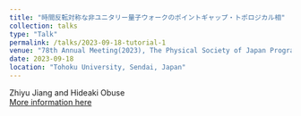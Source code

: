 ```yaml
---
title: "時間反転対称な非ユニタリー量子ウォークのポイントギャップ・トポロジカル相"
collection: talks
type: "Talk"
permalink: /talks/2023-09-18-tutorial-1
venue: "78th Annual Meeting(2023), The Physical Society of Japan Program"
date: 2023-09-18
location: "Tohoku University, Sendai, Japan"
---
```

Zhiyu Jiang and Hideaki Obuse  
[More information here](https://onsite.gakkai-web.net/jps/jps_search/2023au/data2/html/program04.html#j18aA106)
